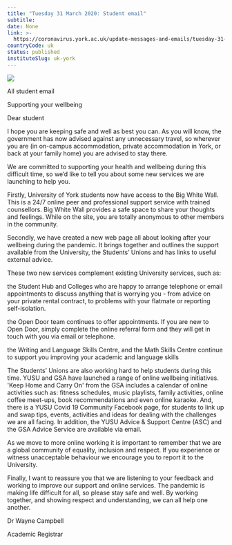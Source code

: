```yaml
---
title: "Tuesday 31 March 2020: Student email"
subtitle: 
date: None
link: >-
  https://coronavirus.york.ac.uk/update-messages-and-emails/tuesday-31-march-2020-student-email
countryCode: uk
status: published
instituteSlug: uk-york
---
```

![](https://lh4.googleusercontent.com/7SFGerL1e8_nNxORbP09lqQKO3XfKs_ZGtlynsgKlkeRulD3ck1QvA1B5Ziz36qnTAnxWYwpUxAJ68Lu6xrye4B_Q2yQVnAt)

All student email

Supporting your wellbeing

Dear student

I hope you are keeping safe and well as best you can. As you will know, the government has now advised against any unnecessary travel, so wherever you are (in on-campus accommodation, private accommodation in York, or back at your family home) you are advised to stay there.

We are committed to supporting your health and wellbeing during this difficult time, so we’d like to tell you about some new services we are launching to help you.

Firstly, University of York students now have access to the Big White Wall. This is a 24/7 online peer and professional support service with trained counsellors. Big White Wall provides a safe space to share your thoughts and feelings. While on the site, you are totally anonymous to other members in the community.

Secondly, we have created a new web page all about looking after your wellbeing during the pandemic. It brings together and outlines the support available from the University, the Students’ Unions and has links to useful external advice.

These two new services complement existing University services, such as:

the Student Hub and Colleges who are happy to arrange telephone or email appointments to discuss anything that is worrying you - from advice on your private rental contract, to problems with your flatmate or reporting self-isolation.

the Open Door team continues to offer appointments. If you are new to Open Door, simply complete the online referral form and they will get in touch with you via email or telephone.

the Writing and Language Skills Centre, and the Math Skills Centre continue to support you improving your academic and language skills

The Students’ Unions are also working hard to help students during this time. YUSU and GSA have launched a range of online wellbeing initiatives. 'Keep Home and Carry On' from the GSA includes a calendar of online activities such as: fitness schedules, music playlists, family activities, online coffee meet-ups, book recommendations and even online karaoke. And, there is a YUSU Covid 19 Community Facebook page, for students to link up and swap tips, events, activities and ideas for dealing with the challenges we are all facing. In addition, the YUSU Advice & Support Centre (ASC) and the GSA Advice Service are available via email.

As we move to more online working it is important to remember that we are a global community of equality, inclusion and respect. If you experience or witness unacceptable behaviour we encourage you to report it to the University.

Finally, I want to reassure you that we are listening to your feedback and working to improve our support and online services. The pandemic is making life difficult for all, so please stay safe and well. By working together, and showing respect and understanding, we can all help one another.





Dr Wayne Campbell

Academic Registrar